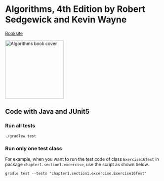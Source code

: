 # Algorithms, 4th Edition by Robert Sedgewick and Kevin Wayne

[Booksite](https://algs4.cs.princeton.edu/)

<img alt="Algorithms book cover" src="https://algs4.cs.princeton.edu/cover.png" width="189px">

## Code with Java and JUnit5

### Run all tests

```shell
./gradlew test
```

### Run only one test class

For example, when you want to run the test code of class `Exercise16Test` in package `chapter1.section1.excercise`, use the script as shown below.

```
gradle test --tests "chapter1.section1.excercise.Exercise16Test"
```
